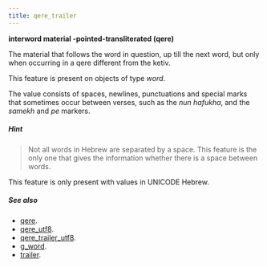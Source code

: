 ```yaml
---
title: qere_trailer
---
```


**interword material -pointed-transliterated (qere)**


The material that follows the word in question, up till the next word, but only when occurring in a qere different from the ketiv.

This feature is present on objects of type *word*.

The value consists of spaces, newlines, punctuations and special marks that sometimes occur between verses, such as the
*nun hafukha*, and the *samekh* and *pe* markers.

##### Hint
> Not all words in Hebrew are separated by a space.
This feature is the only one that gives the information whether there is a
space between words.

This feature is only present with values in UNICODE Hebrew.

##### See also

* [qere](qere). 
* [qere_utf8](qere_utf8). 
* [qere_trailer_utf8](qere_trailer_utf8). 
* [g_word](g_word). 
* [trailer](trailer). 

